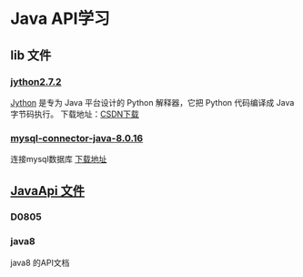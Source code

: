 # Java API学习

## lib 文件
### [jython2.7.2](lib/jython2.7.2)
[Jython](http://www.jython.org/) 是专为 Java 平台设计的 Python 解释器，它把 Python 代码编译成 Java 字节码执行。
下载地址：[CSDN下载](https://download.csdn.net/download/qq_44737094/12690698)

### [mysql-connector-java-8.0.16](lib/mysql-connector-java-8.0.16.jar)
连接mysql数据库  [下载地址](https://github.com/KingJin-web/YcS1.2/blob/master/lib/mysql-connector-java-8.0.16.jar)

## [JavaApi 文件](src/JavaApi)
### D0805
### java8
java8 的API文档



